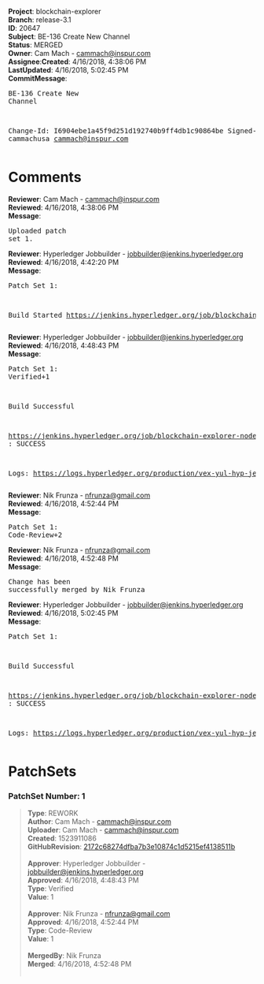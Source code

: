 <strong>Project</strong>: blockchain-explorer</br><strong>Branch</strong>: release-3.1<br><strong>ID</strong>: 20647<br><strong>Subject</strong>: BE-136 Create New Channel<br><strong>Status</strong>: MERGED<br><strong>Owner</strong>: Cam Mach - cammach@inspur.com<br><strong>Assignee</strong>:<strong>Created</strong>: 4/16/2018, 4:38:06 PM<br><strong>LastUpdated</strong>: 4/16/2018, 5:02:45 PM<br><strong>CommitMessage</strong>:<br><pre>BE-136 Create New Channel

Change-Id: I6904ebe1a45f9d251d192740b9ff4db1c90864be
Signed-off-by: cammachusa <cammach@inspur.com>
</pre><h1>Comments</h1><strong>Reviewer</strong>: Cam Mach - cammach@inspur.com<br><strong>Reviewed</strong>: 4/16/2018, 4:38:06 PM<br><strong>Message</strong>: <pre>Uploaded patch set 1.</pre><strong>Reviewer</strong>: Hyperledger Jobbuilder - jobbuilder@jenkins.hyperledger.org<br><strong>Reviewed</strong>: 4/16/2018, 4:42:20 PM<br><strong>Message</strong>: <pre>Patch Set 1:

Build Started https://jenkins.hyperledger.org/job/blockchain-explorer-node6-verify-x86_64/85/</pre><strong>Reviewer</strong>: Hyperledger Jobbuilder - jobbuilder@jenkins.hyperledger.org<br><strong>Reviewed</strong>: 4/16/2018, 4:48:43 PM<br><strong>Message</strong>: <pre>Patch Set 1: Verified+1

Build Successful 

https://jenkins.hyperledger.org/job/blockchain-explorer-node6-verify-x86_64/85/ : SUCCESS

Logs: https://logs.hyperledger.org/production/vex-yul-hyp-jenkins-3/blockchain-explorer-node6-verify-x86_64/85</pre><strong>Reviewer</strong>: Nik Frunza - nfrunza@gmail.com<br><strong>Reviewed</strong>: 4/16/2018, 4:52:44 PM<br><strong>Message</strong>: <pre>Patch Set 1: Code-Review+2</pre><strong>Reviewer</strong>: Nik Frunza - nfrunza@gmail.com<br><strong>Reviewed</strong>: 4/16/2018, 4:52:48 PM<br><strong>Message</strong>: <pre>Change has been successfully merged by Nik Frunza</pre><strong>Reviewer</strong>: Hyperledger Jobbuilder - jobbuilder@jenkins.hyperledger.org<br><strong>Reviewed</strong>: 4/16/2018, 5:02:45 PM<br><strong>Message</strong>: <pre>Patch Set 1:

Build Successful 

https://jenkins.hyperledger.org/job/blockchain-explorer-node6-merge-x86_64/44/ : SUCCESS

Logs: https://logs.hyperledger.org/production/vex-yul-hyp-jenkins-3/blockchain-explorer-node6-merge-x86_64/44</pre><h1>PatchSets</h1><h3>PatchSet Number: 1</h3><blockquote><strong>Type</strong>: REWORK<br><strong>Author</strong>: Cam Mach - cammach@inspur.com<br><strong>Uploader</strong>: Cam Mach - cammach@inspur.com<br><strong>Created</strong>: 1523911086<br><strong>GitHubRevision</strong>: [2172c68274dfba7b3e10874c1d5215ef4138511b](https://github.com/hyperledger/blockchain-explorer/commit/2172c68274dfba7b3e10874c1d5215ef4138511b)<br><br><strong>Approver</strong>: Hyperledger Jobbuilder - jobbuilder@jenkins.hyperledger.org<br><strong>Approved</strong>: 4/16/2018, 4:48:43 PM<br><strong>Type</strong>: Verified<br><strong>Value</strong>: 1<br><br><strong>Approver</strong>: Nik Frunza - nfrunza@gmail.com<br><strong>Approved</strong>: 4/16/2018, 4:52:44 PM<br><strong>Type</strong>: Code-Review<br><strong>Value</strong>: 1<br><br><strong>MergedBy</strong>: Nik Frunza<br><strong>Merged</strong>: 4/16/2018, 4:52:48 PM<br><br></blockquote>